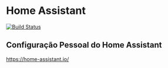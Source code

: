 
# Home Assistant

[![Build Status](https://travis-ci.org/silvacharles/home-assistant-config.svg?branch=master)](https://travis-ci.org/silvacharles/home-assistant-config)

## Configuração Pessoal do Home Assistant

https://home-assistant.io/
